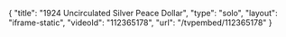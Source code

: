 {
    "title": "1924 Uncirculated Silver Peace Dollar",
    "type": "solo",
    "layout": "iframe-static",
    "videoId": "112365178",
    "url": "\/tvpembed\/112365178"
}